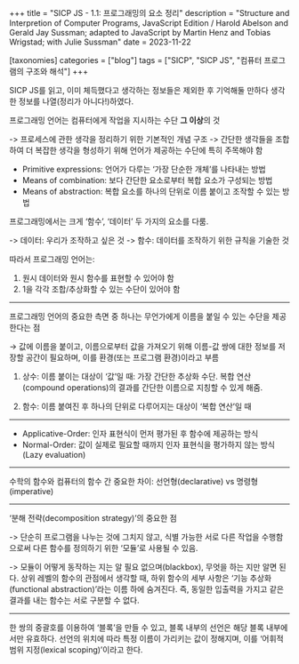 +++
title = "SICP JS - 1.1: 프로그래밍의 요소 정리"
description = "Structure and Interpretion of Computer Programs, JavaScript Edition / Harold Abelson and Gerald Jay Sussman; adapted to JavaScript by Martin Henz and Tobias Wrigstad; with Julie Sussman"
date = 2023-11-22

[taxonomies]
categories = ["blog"]
tags = ["SICP", "SICP JS", "컴퓨터 프로그램의 구조와 해석"]
+++

SICP JS를 읽고, 이미 체득했다고 생각하는 정보들은 제외한 후 기억해둘 만하다 생각한 정보를 나열(정리가 아니다!)하였다.
<!-- more -->

프로그래밍 언어는 컴퓨터에게 작업을 지시하는 수단 **그 이상**의 것

-> 프로세스에 관한 생각을 정리하기 위한 기본적인 개념 구조
-> 간단한 생각들을 조합하여 더 복잡한 생각을 형성하기 위해 언어가 제공하는 수단에 특히 주목해야 함

- Primitive expressions: 언어가 다루는 ‘가장 단순한 개체’를 나타내는 방법
- Means of combination: 보다 간단한 요소로부터 복합 요소가 구성되는 방법
- Means of abstraction: 복합 요소를 하나의 단위로 이름 붙이고 조작할 수 있는 방법

프로그래밍에서는 크게 ‘함수’, ‘데이터’ 두 가지의 요소를 다룸.

-> 데이터: 우리가 조작하고 싶은 것
-> 함수: 데이터를 조작하기 위한 규칙을 기술한 것

따라서 프로그래밍 언어는:
1. 원시 데이터와 원시 함수를 표현할 수 있어야 함
2. 1을 각각 조합/추상화할 수 있는 수단이 있어야 함

---

프로그래밍 언어의 중요한 측면 중 하나는 무언가에게 이름을 붙일 수 있는 수단을 제공한다는 점

→ 값에 이름을 붙이고, 이름으로부터 값을 가져오기 위해 이름-값 쌍에 대한 정보를 저장할 공간이 필요하며, 이를 환경(또는 프로그램 환경)이라고 부름

1. 상수: 이름 붙이는 대상이 ‘값’일 때: 가장 간단한 추상화 수단. 복합 연산(compound operations)의 결과를 간단한 이름으로 지칭할 수 있게 해줌. 

2. 함수: 이름 붙여진 후 하나의 단위로 다루어지는 대상이 ‘복합 연산’일 때

---

- Applicative-Order: 인자 표현식이 먼저 평가된 후 함수에 제공하는 방식
- Normal-Order: 값이 실제로 필요할 때까지 인자 표현식을 평가하지 않는 방식(Lazy evaluation)

---

수학의 함수와 컴퓨터의 함수 간 중요한 차이: 선언형(declarative) vs 명령형(imperative)

---

‘분해 전략(decomposition strategy)’의 중요한 점

-> 단순히 프로그램을 나누는 것에 그치지 않고, 식별 가능한 서로 다른 작업을 수행함으로써 다른 함수를 정의하기 위한 ‘모듈’로 사용될 수 있음.

-> 모듈이 어떻게 동작하는 지는 알 필요 없으며(blackbox), 무엇을 하는 지만 알면 된다. 상위 레벨의 함수의 관점에서 생각할 때, 하위 함수의 세부 사항은 ‘기능 추상화(functional abstraction)’라는 이름 하에 숨겨진다. 즉, 동일한 입출력을 가지고 같은 결과를 내는 함수는 서로 구분할 수 없다.

---

한 쌍의 중괄호를 이용하여 ‘블록’을 만들 수 있고, 블록 내부의 선언은 해당 블록 내부에서만 유효하다. 선언의 위치에 따라 특정 이름이 가리키는 값이 정해지며, 이를 ‘어휘적 범위 지정(lexical scoping)’이라고 한다.